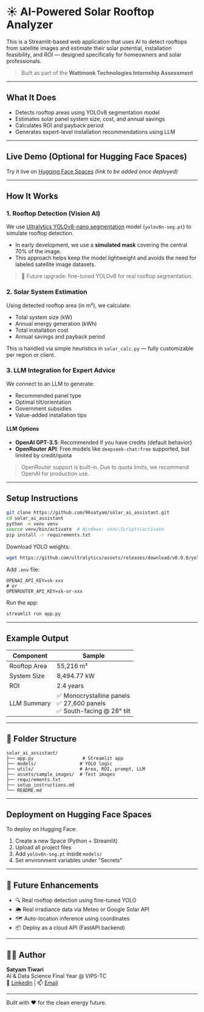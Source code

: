 # ☀️ AI-Powered Solar Rooftop Analyzer

This is a Streamlit-based web application that uses AI to detect rooftops from satellite images and estimate their solar potential, installation feasibility, and ROI — designed specifically for homeowners and solar professionals.

>  Built as part of the **Wattmonk Technologies Internship Assessment**

---

##  What It Does
- Detects rooftop areas using YOLOv8 segmentation model
- Estimates solar panel system size, cost, and annual savings
- Calculates ROI and payback period
- Generates expert-level installation recommendations using LLM

---

##  Live Demo (Optional for Hugging Face Spaces)

Try it live on [Hugging Face Spaces](https://huggingface.co/spaces/your-username/solar-rooftop-analyzer) *(link to be added once deployed)*

---

##  How It Works

###  1. **Rooftop Detection (Vision AI)**
We use [Ultralytics YOLOv8-nano segmentation](https://docs.ultralytics.com) model (`yolov8n-seg.pt`) to simulate rooftop detection. 
- In early development, we use a **simulated mask** covering the central 70% of the image.
- This approach helps keep the model lightweight and avoids the need for labeled satellite image datasets.

> 🔄 Future upgrade: fine-tuned YOLOv8 for real rooftop segmentation.

###  2. **Solar System Estimation**
Using detected rooftop area (in m²), we calculate:
- Total system size (kW)
- Annual energy generation (kWh)
- Total installation cost
- Annual savings and payback period

This is handled via simple heuristics in `solar_calc.py` — fully customizable per region or client.

###  3. **LLM Integration for Expert Advice**
We connect to an LLM to generate:
- Recommended panel type
- Optimal tilt/orientation
- Government subsidies
- Value-added installation tips

####  LLM Options
- **OpenAI GPT-3.5**: Recommended if you have credits (default behavior)
- **OpenRouter API**: Free models like `deepseek-chat:free` supported, but limited by credit/quota

>  OpenRouter support is built-in. Due to quota limits, we recommend OpenAI for production use.

---

##  Setup Instructions

```bash
git clone https://github.com/96satyam/solar_ai_assistant.git
cd solar_ai_assistant
python -m venv venv
source venv/bin/activate  # Windows: venv\Scripts\activate
pip install -r requirements.txt
```

Download YOLO weights:
```bash
wget https://github.com/ultralytics/assets/releases/download/v0.0.0/yolov8n-seg.pt -P models/
```

Add `.env` file:
```env
OPENAI_API_KEY=sk-xxx
# or
OPENROUTER_API_KEY=sk-or-xxx
```

Run the app:
```bash
streamlit run app.py
```

---

##  Example Output
| Component | Sample |
|----------|--------|
| Rooftop Area | 55,216 m² |
| System Size | 8,494.77 kW |
| ROI | 2.4 years |
| LLM Summary | ✅ Monocrystalline panels<br>✅ 27,600 panels<br>✅ South-facing @ 28° tilt |

---

## 📁 Folder Structure
```
solar_ai_assistant/
├── app.py                  # Streamlit app
├── models/                # YOLO logic
├── utils/                 # Area, ROI, prompt, LLM
├── assets/sample_images/  # Test images
├── requirements.txt
├── setup_instructions.md
└── README.md
```

---

##  Deployment on Hugging Face Spaces
To deploy on Hugging Face:
1. Create a new Space (Python + Streamlit)
2. Upload all project files
3. Add `yolov8n-seg.pt` inside `models/`
4. Set environment variables under "Secrets"

---

## 🔮 Future Enhancements
- 🔍 Real rooftop detection using fine-tuned YOLO
- 🌦️ Real irradiance data via Meteo or Google Solar API
- 🗺️ Auto-location inference using coordinates
- 📦 Deploy as a cloud API (FastAPI backend)

---

## 👨‍💻 Author
**Satyam Tiwari**  
AI & Data Science Final Year @ VIPS-TC  
🔗 [LinkedIn](https://www.linkedin.com/in/satyam9695/)  | 📫 [Email](shivt843@gmail.com)

---

Built with ❤️ for the clean energy future.
